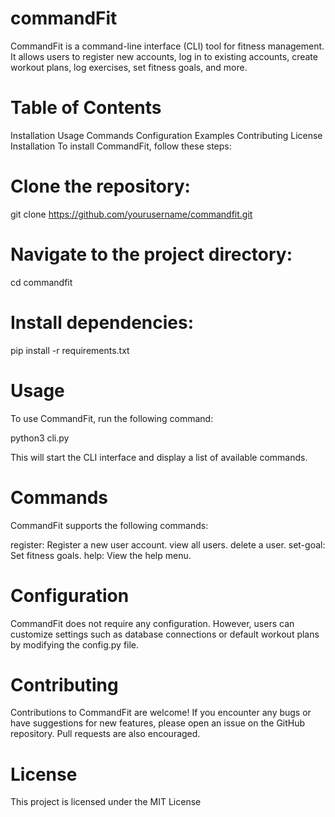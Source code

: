 # commandFit

CommandFit is a command-line interface (CLI) tool for fitness management. It allows users to register new accounts, log in to existing accounts, create workout plans, log exercises, set fitness goals, and more.

# Table of Contents
Installation
Usage
Commands
Configuration
Examples
Contributing
License
Installation
To install CommandFit, follow these steps:

# Clone the repository:

git clone https://github.com/yourusername/commandfit.git
# Navigate to the project directory:

cd commandfit
# Install dependencies:

pip install -r requirements.txt
# Usage
To use CommandFit, run the following command:

python3 cli.py

This will start the CLI interface and display a list of available commands.

# Commands
CommandFit supports the following commands:

register: Register a new user account.
view all users.
delete a user.
set-goal: Set fitness goals.
help: View the help menu.

# Configuration
CommandFit does not require any configuration. However, users can customize settings such as database connections or default workout plans by modifying the config.py file.

# Contributing
Contributions to CommandFit are welcome! If you encounter any bugs or have suggestions for new features, please open an issue on the GitHub repository. Pull requests are also encouraged.

# License
This project is licensed under the MIT License